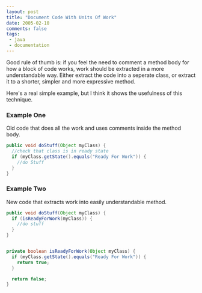 ```yaml
---
layout: post
title: "Document Code With Units Of Work"
date: 2005-02-10
comments: false
tags:
 - java
 - documentation
---
```


Good rule of thumb is: if you feel the need to comment a method body for how a block of code works, work should be extracted in a more understandable way. Either extract the code into a seperate class, or extract it to a shorter, simpler and more expressive method.



Here's a real simple example, but I think it shows the usefulness of this technique.



### Example One


Old code that does all the work and uses comments inside the method body.


```java
public void doStuff(Object myClass) {
  //check that class is in ready state
  if (myClass.getState().equals("Ready For Work")) {
    //do Stuff
  }
}
```



### Example Two


New code that extracts work into easily understandable method.


```java
public void doStuff(Object myClass) {
  if (isReadyForWork(myClass)) {
    //do stuff
  }
}


private boolean isReadyForWork(Object myClass) {
  if (myClass.getState().equals("Ready For Work")) {
    return true;
  }

  return false;
}
```
